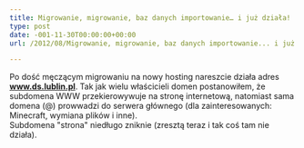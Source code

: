 ```yaml
---
title: Migrowanie, migrowanie, baz danych importowanie… i już działa!
type: post
date: -001-11-30T00:00:00+00:00
url: /2012/08/Migrowanie, migrowanie, baz danych importowanie... i już działa!/

---
```

Po dość męczącym migrowaniu na nowy hosting nareszcie działa adres **www.ds.lublin.pl**. Tak jak wielu właścicieli domen postanowiłem, że subdomena WWW przekierowywuje na stronę internetową, natomiast sama domena (@) prowwadzi do serwera głównego (dla zainteresowanych: Minecraft, wymiana plików i inne).  
Subdomena "strona" niedługo zniknie (zresztą teraz i tak coś tam nie działa).